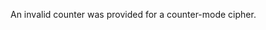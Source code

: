 <!-- YAML
added: v15.0.0
-->

An invalid counter was provided for a counter-mode cipher.

<a id="ERR_CRYPTO_INVALID_CURVE"></a>

